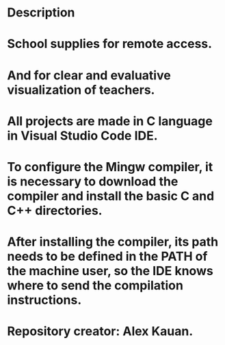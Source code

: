 # Description

# School supplies for remote access.

# And for clear and evaluative visualization of teachers.

# All projects are made in C language in Visual Studio Code IDE.

# To configure the Mingw compiler, it is necessary to download the compiler and install the basic C and C++ directories.

# After installing the compiler, its path needs to be defined in the PATH of the machine user, so the IDE knows where to send the compilation instructions.

# Repository creator: Alex Kauan.